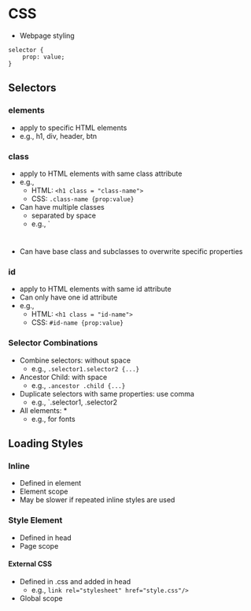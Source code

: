 # CSS
- Webpage styling

```
selector {
    prop: value;
}
```


## Selectors

### elements
- apply to specific HTML elements
- e.g., h1, div, header, btn
### class
- apply to HTML elements with same class attribute
- e.g., 
  - HTML: `<h1 class = "class-name">`
  - CSS: `.class-name {prop:value}`
- Can have multiple classes
  - separated by space
  - e.g., `<h1 class = "class1 class2">
- Can have base class and subclasses to overwrite specific properties 
### id
- apply to HTML elements with same id attribute
- Can only have one id attribute
- e.g., 
  - HTML: `<h1 class = "id-name">`
  - CSS: `#id-name {prop:value}`

### Selector Combinations
- Combine selectors: without space
  - e.g., `.selector1.selector2 {...}`
- Ancestor Child: with space
  - e.g., `.ancestor .child {...}`
- Duplicate selectors with same properties: use comma
  - e.g., `.selector1, .selector2
- All elements: *
  - e.g., for fonts

## Loading Styles
### Inline
- Defined in element
- Element scope
- May be slower if repeated inline styles are used

### Style Element
- Defined in head
- Page scope

#### External CSS
- Defined in .css and added in head
  - e.g., `link rel="stylesheet" href="style.css"/>`
- Global scope